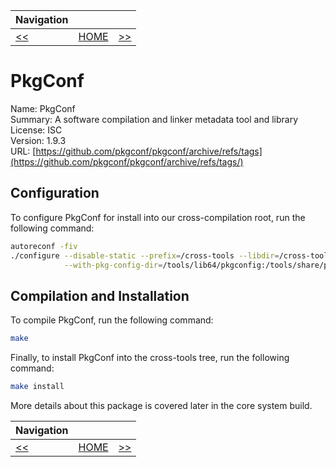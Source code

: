 | Navigation |||
| --- | --- | ---: |
| [<<](./Autoconf.md) | [HOME](../README.md) | [>>](./GMP.md) |

# PkgConf

Name: PkgConf<br />
Summary: A software compilation and linker metadata tool and library<br />
License: ISC<br />
Version: 1.9.3<br />
URL: [https://github.com/pkgconf/pkgconf/archive/refs/tags](https://github.com/pkgconf/pkgconf/archive/refs/tags/)<br />

## Configuration

To configure PkgConf for install into our cross-compilation root, run the following command:

```bash
autoreconf -fiv
./configure --disable-static --prefix=/cross-tools --libdir=/cross-tools/lib64 \
            --with-pkg-config-dir=/tools/lib64/pkgconfig:/tools/share/pkgconfig
```

## Compilation and Installation

To compile PkgConf, run the following command:

```bash
make
```

Finally, to install PkgConf into the cross-tools tree, run the following command:

```bash
make install
```

More details about this package is covered later in the core system build.

| Navigation |||
| --- | --- | ---: |
| [<<](./Autoconf.md) | [HOME](../README.md) | [>>](./GMP.md) |
